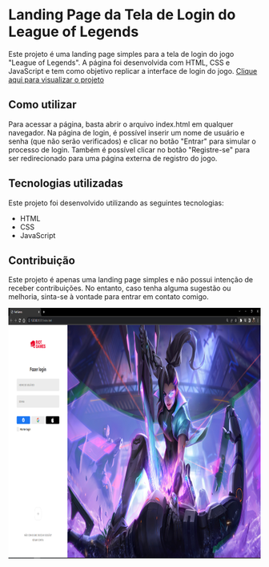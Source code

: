 # Landing Page da Tela de Login do League of Legends
Este projeto é uma landing page simples para a tela de login do jogo "League of Legends". A página foi desenvolvida com HTML, CSS e JavaScript e tem como objetivo replicar a interface de login do jogo. [Clique aqui para visualizar o projeto](https://league-of-legends-landing-page.netlify.app/)

## Como utilizar
Para acessar a página, basta abrir o arquivo index.html em qualquer navegador. Na página de login, é possível inserir um nome de usuário e senha (que não serão verificados) e clicar no botão "Entrar" para simular o processo de login. Também é possível clicar no botão "Registre-se" para ser redirecionado para uma página externa de registro do jogo.

## Tecnologias utilizadas
Este projeto foi desenvolvido utilizando as seguintes tecnologias:

- HTML
- CSS
- JavaScript
## Contribuição
Este projeto é apenas uma landing page simples e não possui intenção de receber contribuições. No entanto, caso tenha alguma sugestão ou melhoria, sinta-se à vontade para entrar em contato comigo.


 <img align="left" alt="Frank-gif" height="500" width="1000" src="Screenshot_1.png">

